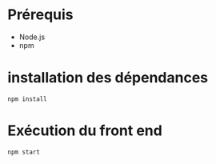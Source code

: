 # Prérequis
- Node.js
- npm
# installation des dépendances

`npm install`

# Exécution du front end

`npm start`
